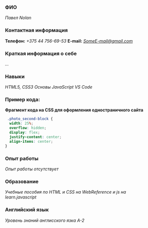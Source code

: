 ### ФИО
*Павел Nolan*

### Контактная информация 
__Телефон:__ *+375 44 756-69-53*
__E-mail:__ *SomeE-mail@gmail.com*

### Краткая информация о себе
 *...*

### Навыки
*HTML5, CSS3*
*Основы JavaScript*
*VS Code*

### Пример кода: 
__Фрагмент кода на CSS для оформления одностраничного сайта__
```CSS
 .photo_second-block {
  width: 25%;
  overflow: hidden;
  display: flex;
  justify-content: center;
  align-items: center;
}
```

### Опыт работы
*Опыт работы отсутствует*

### Образование
*Учебные пособия по HTML и CSS на WebReference и js на learn.javascript*

### Английский язык
*Уровень знаний англисского язка A-2*